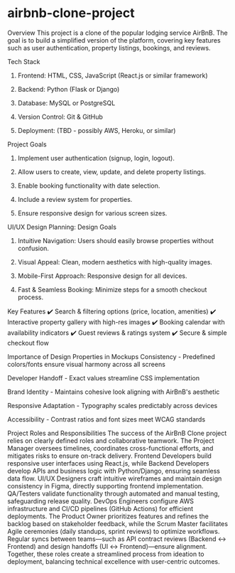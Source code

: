 # airbnb-clone-project
Overview
This project is a clone of the popular lodging service AirBnB. The goal is to build a simplified version of the platform, covering key features such as user authentication, property listings, bookings, and reviews.

Tech Stack
1. Frontend: HTML, CSS, JavaScript (React.js or similar framework)

2. Backend: Python (Flask or Django)

3. Database: MySQL or PostgreSQL

4. Version Control: Git & GitHub

5. Deployment: (TBD - possibly AWS, Heroku, or similar)

Project Goals
1. Implement user authentication (signup, login, logout).

2. Allow users to create, view, update, and delete property listings.

3. Enable booking functionality with date selection.

4. Include a review system for properties.

5. Ensure responsive design for various screen sizes.

UI/UX Design Planning:
Design Goals
1. Intuitive Navigation: Users should easily browse properties without confusion.

2. Visual Appeal: Clean, modern aesthetics with high-quality images.

3. Mobile-First Approach: Responsive design for all devices.

4. Fast & Seamless Booking: Minimize steps for a smooth checkout process.

Key Features
✔️ Search & filtering options (price, location, amenities)
✔️ Interactive property gallery with high-res images
✔️ Booking calendar with availability indicators
✔️ Guest reviews & ratings system
✔️ Secure & simple checkout flow

Importance of Design Properties in Mockups
Consistency - Predefined colors/fonts ensure visual harmony across all screens

Developer Handoff - Exact values streamline CSS implementation

Brand Identity - Maintains cohesive look aligning with AirBnB's aesthetic

Responsive Adaptation - Typography scales predictably across devices

Accessibility - Contrast ratios and font sizes meet WCAG standards


Project Roles and Responsibilities
The success of the AirBnB Clone project relies on clearly defined roles and collaborative teamwork. The Project Manager oversees timelines, coordinates cross-functional efforts, and mitigates risks to ensure on-track delivery. Frontend Developers build responsive user interfaces using React.js, while Backend Developers develop APIs and business logic with Python/Django, ensuring seamless data flow. UI/UX Designers craft intuitive wireframes and maintain design consistency in Figma, directly supporting frontend implementation. QA/Testers validate functionality through automated and manual testing, safeguarding release quality. DevOps Engineers configure AWS infrastructure and CI/CD pipelines (GitHub Actions) for efficient deployments. The Product Owner prioritizes features and refines the backlog based on stakeholder feedback, while the Scrum Master facilitates Agile ceremonies (daily standups, sprint reviews) to optimize workflows. Regular syncs between teams—such as API contract reviews (Backend ↔ Frontend) and design handoffs (UI ↔ Frontend)—ensure alignment. Together, these roles create a streamlined process from ideation to deployment, balancing technical excellence with user-centric outcomes.

